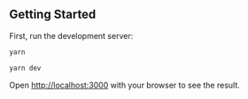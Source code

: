 ## Getting Started

First, run the development server:
```bash
yarn
```

```bash
yarn dev
```

Open [http://localhost:3000](http://localhost:3000) with your browser to see the result.
